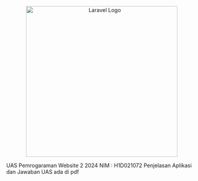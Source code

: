 <p align="center"><a href="https://laravel.com" target="_blank"><img src="https://raw.githubusercontent.com/laravel/art/master/logo-lockup/5%20SVG/2%20CMYK/1%20Full%20Color/laravel-logolockup-cmyk-red.svg" width="400" alt="Laravel Logo"></a></p>

<p align="align left">
UAS Pemrogaraman Website 2 2024
<a Nama    : Faris Akbar Abimanyu <>
NIM     : H1D021072     
Penjelasan Aplikasi dan Jawaban UAS ada di pdf
</p>

